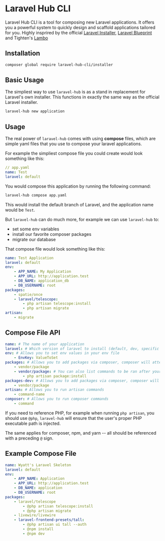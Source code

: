 # Laravel Hub CLI

Laravel Hub CLI is a tool for composing new Laravel applications. It offers you a powerful system to quickly design and scaffold applications tailored for you. Highly insprired by the official [Laravel Installer](https://github.com/laravel/installer), [Laravel Blueprint](https://github.com/laravel-shift/blueprint) and Tighten's [Lambo](https://github.com/tightenco/lambo)

## Installation

```bash
composer global require laravel-hub-cli/installer
```

## Basic Usage

The simpliest way to use `laravel-hub` is as a stand in replacement for Laravel's own installer. This functions in exactly the same way as the official Laravel installer.

```bash
laravel-hub new application
```

## Usage

The real power of `laravel-hub` comes with using **compose** files, which are simple yaml files that you use to compose your laravel applications. 

For example the simpliest compose file you could create would look something like this:

```yaml
// app.yaml
name: Test
laravel: default
```

You would compose this application by running the following command:

```bash
laravel-hub compose app.yaml
```

This would install the default branch of Laravel, and the application name would be `Test`.

But `laravel-hub` can do much more, for example we can use `laravel-hub` to: 

- set some env variables
- install our favorite composer packages
- migrate our database

That compose file would look something like this:

```yaml
name: Test Application
laravel: default
env:
    - APP_NAME: My Application
    - APP_URL: http://application.test
    - DB_NAME: application_db
    - DB_USERNAME: root
packages:
    - spatie/once
    - laravel/telescope:
        - php artisan telescope:install
        - php artisan migrate
artisan:
    - migrate
```

## Compose File API

```yaml
name: # The name of your application
laravel: # Which version of laravel to install (default, dev, specific version, ex: 8.0.1)
env: # Allows you to set env values in your env file
    - EnvKey: ValueToSet
packages: # Allows you to add packages via composer, composer will attempt to install all listed
    - vendor/package
    - vendor/package: # You can also list commands to be ran after your package has installed
        - php artisan package:install
packages-dev: # Allows you to add packages via composer, composer will attempt to install all listed in the required-dev sectio
    - vendor/package
artisan: # Allows you to run artisan commands
    - command-name
composer: # Allows you to run composer commands
    - command
```

If you need to reference PHP, for example when running `php artisan`, you should use `@php`, `laravel-hub` will ensure that the user's proper PHP executable path is injected. 

The same applies for composer, npm, and yarn -- all should be referenced with a preceding `@` sign.

## Example Compose File

```yaml
name: Wyatt's Laravel Skeleton
laravel: default
env:
    - APP_NAME: Application
    - APP_URL: http://application.test
    - DB_NAME: application
    - DB_USERNAME: root
packages:
    - laravel/telescope
        - @php artisan telescope:install
        - @php artisan migrate
    - livewire/livewire 
    - laravel-frontend-presets/tall:
        - @php artisan ui tall --auth
        - @npm install
        - @npm dev
```